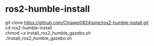 # ros2-humble-install

git clone https://github.com/Chiawei0824isme/ros2-humble-install.git \
cd ros2-humble-install \
chmod +x install_ros2_humble_gazebo.sh \
./install_ros2_humble_gazebo.sh 

